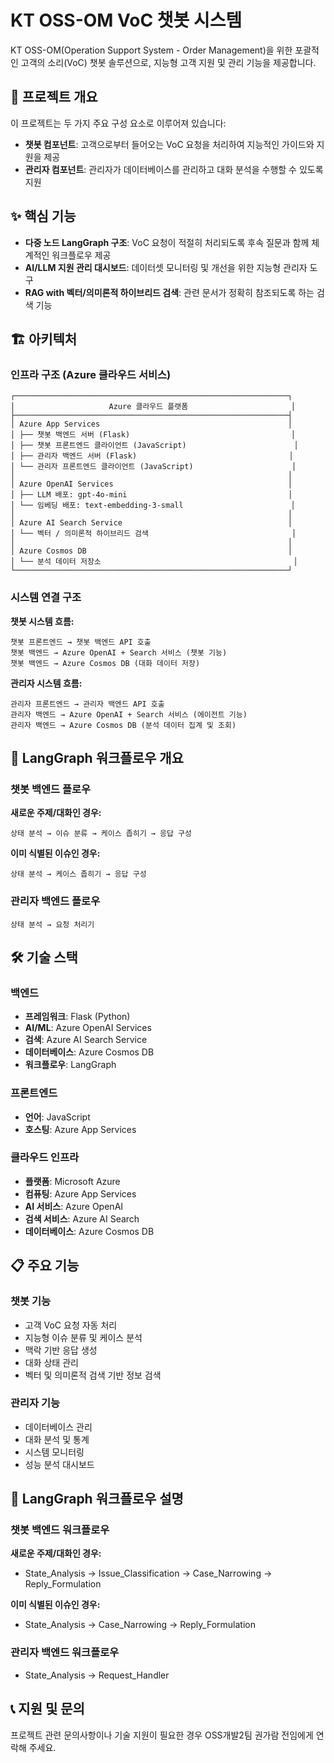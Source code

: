 # KT OSS-OM VoC 챗봇 시스템

KT OSS-OM(Operation Support System - Order Management)을 위한 포괄적인 고객의 소리(VoC) 챗봇 솔루션으로, 지능형 고객 지원 및 관리 기능을 제공합니다.

## 🚀 프로젝트 개요

이 프로젝트는 두 가지 주요 구성 요소로 이루어져 있습니다:

-   **챗봇 컴포넌트**: 고객으로부터 들어오는 VoC 요청을 처리하여 지능적인 가이드와 지원을 제공
-   **관리자 컴포넌트**: 관리자가 데이터베이스를 관리하고 대화 분석을 수행할 수 있도록 지원

## ✨ 핵심 기능

-   **다중 노드 LangGraph 구조**: VoC 요청이 적절히 처리되도록 후속 질문과 함께 체계적인 워크플로우 제공
-   **AI/LLM 지원 관리 대시보드**: 데이터셋 모니터링 및 개선을 위한 지능형 관리자 도구
-   **RAG with 벡터/의미론적 하이브리드 검색**: 관련 문서가 정확히 참조되도록 하는 검색 기능

## 🏗️ 아키텍처

### 인프라 구조 (Azure 클라우드 서비스)

```
┌─────────────────────────────────────────────────────────────┐
│                     Azure 클라우드 플랫폼                       │
├─────────────────────────────────────────────────────────────┤
│ Azure App Services                                          │
│ ├── 챗봇 백엔드 서버 (Flask)                                    │
│ ├── 챗봇 프론트엔드 클라이언트 (JavaScript)                        │
│ ├── 관리자 백엔드 서버 (Flask)                                  │
│ └── 관리자 프론트엔드 클라이언트 (JavaScript)                      │
│                                                             │
│ Azure OpenAI Services                                       │
│ ├── LLM 배포: gpt-4o-mini                                    │
│ └── 임베딩 배포: text-embedding-3-small                        │
│                                                             │
│ Azure AI Search Service                                     │
│ └── 벡터 / 의미론적 하이브리드 검색                                │
│                                                             │
│ Azure Cosmos DB                                             │
│ └── 분석 데이터 저장소                                           │
└─────────────────────────────────────────────────────────────┘
```

### 시스템 연결 구조

**챗봇 시스템 흐름:**

```
챗봇 프론트엔드 → 챗봇 백엔드 API 호출
챗봇 백엔드 → Azure OpenAI + Search 서비스 (챗봇 기능)
챗봇 백엔드 → Azure Cosmos DB (대화 데이터 저장)
```

**관리자 시스템 흐름:**

```
관리자 프론트엔드 → 관리자 백엔드 API 호출
관리자 백엔드 → Azure OpenAI + Search 서비스 (에이전트 기능)
관리자 백엔드 → Azure Cosmos DB (분석 데이터 집계 및 조회)
```

## 🔄 LangGraph 워크플로우 개요

### 챗봇 백엔드 플로우

**새로운 주제/대화인 경우:**

```
상태 분석 → 이슈 분류 → 케이스 좁히기 → 응답 구성
```

**이미 식별된 이슈인 경우:**

```
상태 분석 → 케이스 좁히기 → 응답 구성
```

### 관리자 백엔드 플로우

```
상태 분석 → 요청 처리기
```

## 🛠️ 기술 스택

### 백엔드

-   **프레임워크**: Flask (Python)
-   **AI/ML**: Azure OpenAI Services
-   **검색**: Azure AI Search Service
-   **데이터베이스**: Azure Cosmos DB
-   **워크플로우**: LangGraph

### 프론트엔드

-   **언어**: JavaScript
-   **호스팅**: Azure App Services

### 클라우드 인프라

-   **플랫폼**: Microsoft Azure
-   **컴퓨팅**: Azure App Services
-   **AI 서비스**: Azure OpenAI
-   **검색 서비스**: Azure AI Search
-   **데이터베이스**: Azure Cosmos DB

## 📋 주요 기능

### 챗봇 기능

-   고객 VoC 요청 자동 처리
-   지능형 이슈 분류 및 케이스 분석
-   맥락 기반 응답 생성
-   대화 상태 관리
-   벡터 및 의미론적 검색 기반 정보 검색

### 관리자 기능

-   데이터베이스 관리
-   대화 분석 및 통계
-   시스템 모니터링
-   성능 분석 대시보드

## 🤖 LangGraph 워크플로우 설명

### 챗봇 백엔드 워크플로우

**새로운 주제/대화인 경우:**

-   State_Analysis → Issue_Classification → Case_Narrowing → Reply_Formulation

**이미 식별된 이슈인 경우:**

-   State_Analysis → Case_Narrowing → Reply_Formulation

### 관리자 백엔드 워크플로우

-   State_Analysis → Request_Handler

## 📞 지원 및 문의

프로젝트 관련 문의사항이나 기술 지원이 필요한 경우 OSS개발2팀 권가람 전임에게 연락해 주세요.

